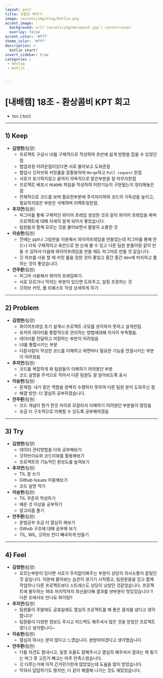 ```yaml
---
layout: post
title: 코틀린 배우기
image: /assets/img/blog/kotlin.png
accent_image: 
  background: url('/assets/img/me/wave3.jpg') center/cover
  overlay: false
accent_color: '#fff'
theme_color: '#fff'
description: >
  kotlin start!
invert_sidebar: true
categories :
 - devlog	
 - kotlin


---
```


# [내배캠] 18조 - 환상콤비 KPT 회고

* toc
{:toc}
---

## **1) Keep**

- **김영현**(팀장)
  - 프로젝트 구상시 UI를 구체적으로 작성하여 초반에 쉽게 방향을 잡을 수 있었던점
  - 협업과정 어려운점이있다면 서로 물어보고 도와준점
  - 협업시 깃허브와 커밋룰을 잘활용하여 `Merge`하고 `Pull request` 한점
  - 서로가 포기하지않고 끝까지 의욕적으로 맡은부분을 잘 마무리한점
  - 프로젝트 배포시 `README` 파일을 작성하여 어떤기능이 구현됬는지 정리해놓은점
  - 전체적으로 코드를 보며 필요한부분에 주석처리하여 코드의 가독성을 높이고, 필요하지않은 부분은 삭제하며 리팩토링한점.
- **추지연**(팀원)
  - 피그마를 통해 구체적인 와이어 프레임 생성한 것과 같이 와이어 프레임을 짜며 프로젝트에 대해 자세히 알게 되어서 좋았습니다.
  - 팀원들과 함께 모르는 것을 물어보면서 활발히 소통한 것
- **이승현**(팀원)
  - 전에는 ppt나 그림판을 이용해서 와이어프레임을 만들었는데 피그마를 통해 만드니 더욱 구체적이고 육안으로 한 눈에 볼 수 있고 다른 팀원 분들이랑 같이 만들 수 있어서 다음에 와이어프레임을 만들 때도 피그마로 만들 것 같습니다.
  - 깃 허브를 사용 할 때 커밋 룰을 정한 것이 좋았고 중간 중간 dev에 머지하고 풀 하는 것이 좋았습니다.
- **안주환**(팀원)
  - 피그마 사용해서 와이어 프레임짜기.
  - 서로 모르거나 막히는 부분이 있으면 도와주고, 일정 조정하는 것
  - 깃허브 커밋, 풀 리퀘스트 작성 상세하게 하기

------

## **2) Problem**

- **김영현**(팀장)
  - 와이어프레임 초기 설계시 프로젝트 규모를 생각하지 못하고 설계한점.
  - 유저의 데이터를 통합적으로 관리하는 방법에대해 지식이 부족했음.
  - 데이터를 전달하고 저장하는 부분이 어려웠음
  - UI를 통합시키는 부분
  - 다른사람이 작성한 코드를 이해하고 화면마다 필요한 기능을 연결시키는 부분이 어려웠음
- **추지연**(팀원)
  - 코드를 복잡하게 짜 팀원들이 이해하기 어려웠던 부분
  - 코드 설명을 주석으로 적어서 다른 팀원도 잘 알아보도록 표시
- **이승현**(팀원)
  - 문제점: 내가 맡은 역할을 완벽히 수행하지 못하여 다른 팀원 분이 도와주신 점
  - 해결 방안: 더 열심히 공부하겠습니다.
- **안주환**(팀원)
  - 코드 개념이 뭔가 한끗 차이로 모잘라서 이해하기 어려웠던 부분들이 많았음
  - 조금 더 구조적으로 이해할 수 있도록 공부해야겠음

------

## **3) Try**

- **김영현**(팀장)
  - 데이터 관리방법을 더욱 공부해보기
  - 깃허브이슈와 코드리뷰를 활용해보기
  - 프로젝트의 기능적인 완성도를 높여보기
- **추지연**(팀원)
  - TIL 잘 쓰기
  - Github Issues 이용해보기
  - 코드 설명 적기
- **이승현**(팀원)
  - TIL 꾸준히 작성하기
  - 배운 것 이상을 공부하기
  - 알고리즘 풀기
- **안주환**(팀원)
  - 문법공부 조금 더 열심히 해보기
  - Github 구조에 대해 공부해 보기
  - TIL, WIL, 깃허브 잔디 빼곡하게 만들기

------

## **4) Feel**

- **김영현**(팀장)
  - 모르는부분이 있다면 서로가 주저없이봐주는 부분이 상당히 의사소통이 잘됬던 것 같습니다. 덕분에 물어보는 습관이 생기기 시작했고, 팀원분들을 믿고 함께 작업하니 다른 프로젝트보다 스트레스도 상당히 낮았던 것같았습니다. 프로젝트에 몰두하는 18조 마지막까지 최선을다해 결과를 낸부분이 멋있었습니다 !! 다른 조에서또 만나요 화이팅!!
- **추지연**(팀원)
  - 팀원들이 주말에도 공휴일에도 열심히 프로젝트를 해 좋은 결과를 냈다고 생각합니다!
  - 팀원들이 다양한 정보도 주시고 피드백도 해주셔서 많은 것을 얻었던 프로젝트였다고 생각합니다~
- **이승현**(팀원)
  - 열심히 하시는 분이 많다고 느꼈습니다. 본받아야겠다고 생각했습니다
- **안주환**(팀원)
  - 다들 의견도 잘내시고, 일정 조율도 잘해주시고 열심히 해주셔서 결과는 제 튕기는 버그 못 고친거 빼고는 아주 만족스웠습니다.
  - 깃 다루는거에 아직 긴가민가한게 많았었는데 도움을 많이 받았습니다.
  - 막혀서 답답하기도 했지만, 다 같이 해결해 나가는 것도 재밌었습니다.
